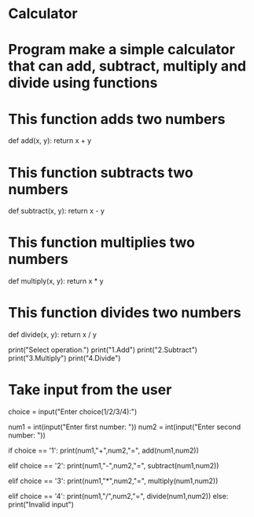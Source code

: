 # Calculator
# Program make a simple calculator that can add, subtract, multiply and divide using functions

# This function adds two numbers 
def add(x, y):
   return x + y

# This function subtracts two numbers 
def subtract(x, y):
   return x - y

# This function multiplies two numbers
def multiply(x, y):
   return x * y

# This function divides two numbers
def divide(x, y):
   return x / y

print("Select operation.")
print("1.Add")
print("2.Subtract")
print("3.Multiply")
print("4.Divide")

# Take input from the user 
choice = input("Enter choice(1/2/3/4):")

num1 = int(input("Enter first number: "))
num2 = int(input("Enter second number: "))

if choice == '1':
   print(num1,"+",num2,"=", add(num1,num2))

elif choice == '2':
   print(num1,"-",num2,"=", subtract(num1,num2))

elif choice == '3':
   print(num1,"*",num2,"=", multiply(num1,num2))

elif choice == '4':
   print(num1,"/",num2,"=", divide(num1,num2))
else:
   print("Invalid input")
